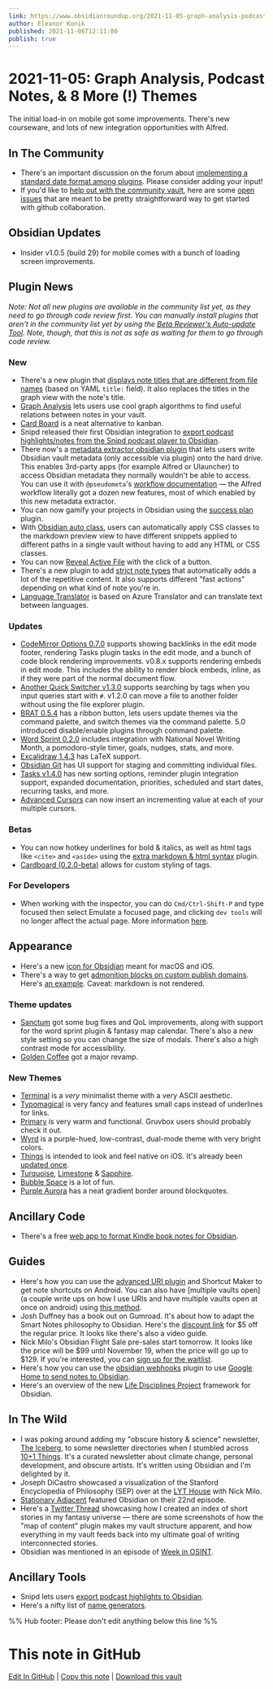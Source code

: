 ```yaml
---
link: https://www.obsidianroundup.org/2021-11-05-graph-analysis-podcast-notes-8-more-themes/
author: Eleanor Konik
published: 2021-11-06T12:11:00
publish: true
---
```


# 2021-11-05: Graph Analysis, Podcast Notes, & 8 More (!) Themes
The initial load-in on mobile got some improvements. There's new courseware, and lots of new integration opportunities with Alfred.

## In The Community

-   There's an important discussion on the forum about [implementing a standard date format among plugins](https://forum.obsidian.md/t/task-management-devs-add-date-format-standard/26464). Please consider adding your input!
-   If you'd like to [help out with the community vault](https://publish.obsidian.md/hub/CONTRIBUTING), here are some [open issues](https://github.com/obsidian-community/obsidian-hub/issues?q=is%3Aissue+is%3Aopen+label%3A%22good+first+issue%22) that are meant to be pretty straightforward way to get started with github collaboration.

## Obsidian Updates

-   Insider v1.0.5 (build 29) for mobile comes with a bunch of loading screen improvements.

## Plugin News

_Note: Not all new plugins are available in the community list yet, as they need to go through code review first. You can manually install plugins that aren't in the community list yet by using the [Beta Reviewer's Auto-update Tool](https://github.com/TfTHacker/obsidian42-brat). Note, though, that this is not as safe as waiting for them to go through code review._

### New

-   There's a new plugin that [displays note titles that are different from file names](https://github.com/Shinigami072/file-explorer-note-title) (based on YAML `title:` field). It also replaces the titles in the graph view with the note's title.
-   [Graph Analysis](https://github.com/SkepticMystic/graph-analysis) lets users use cool graph algorithms to find useful relations between notes in your vault.
-   [Card Board](https://github.com/roovo/obsidian-card-board) is a neat alternative to kanban.
-   Snipd released their first Obsidian integration to [export podcast highlights/notes from the Snipd podcast player to Obsidian](https://blog.snipd.com/how-to-export-your-podcast-highlights-to-obsidian-54208c06d491).
-   There now's a [metadata extractor obsidian plugin](https://github.com/kometenstaub/metadata-extractor) that lets users write Obsidian vault metadata (only accessible via plugin) onto the hard drive. This enables 3rd-party apps (for example Alfred or Ulauncher) to access Obsidian metadata they normally wouldn't be able to access. You can use it with `@pseudometa`'s [workflow documentation](https://github.com/chrisgrieser/shimmering-obsidian#feature-overview) — the Alfred workflow literally got a dozen new features, most of which enabled by this new metadata extractor.
-   You can now gamify your projects in Obsidian using the [success plan](https://github.com/joshwingreene/obsidian-success-plan) plugin.
-   With [Obsidian auto class](https://github.com/OfficerHalf/obsidian-auto-class), users can automatically apply CSS classes to the markdown preview view to have different snippets applied to different paths in a single vault without having to add any HTML or CSS classes.
-   You can now [Reveal Active File](https://github.com/claremacrae/obsidian-manually-reveal-active-file) with the click of a button.
-   There's a new plugin to add [strict note types](https://github.com/konodyuk/obsidian-typing) that automatically adds a lot of the repetitive content. It also supports different "fast actions" depending on what kind of note you're in.
-   [Language Translator](https://github.com/twentytwokhz/language-translator) is based on Azure Translator and can translate text between languages.

### Updates

-   [CodeMirror Options 0.7.0](https://github.com/nothingislost/obsidian-codemirror-options) supports showing backlinks in the edit mode footer, rendering Tasks plugin tasks in the edit mode, and a bunch of code block rendering improvements. v0.8.x supports rendering embeds in edit mode. This includes the ability to render block embeds, inline, as if they were part of the normal document flow.
-   [Another Quick Switcher v1.3.0](https://github.com/tadashi-aikawa/obsidian-another-quick-switcher/releases/tag/1.3.0) supports searching by tags when you input queries start with `#`. v1.2.0 can move a file to another folder without using the file explorer plugin.
-   [BRAT 0.5.4](https://github.com/TfTHacker/obsidian42-brat) has a ribbon button, lets users update themes via the command palette, and switch themes via the command palette. 5.0 introduced disable/enable plugins through command palette.
-   [Word Sprint 0.2.0](https://github.com/kinabalu/obsidian-word-sprint) includes integration with National Novel Writing Month, a pomodoro-style timer, goals, nudges, stats, and more.
-   [Excalidraw 1.4.3](https://github.com/zsviczian/obsidian-excalidraw-plugin/releases/tag/1.4.3) has LaTeX support.
-   [Obsidian Git](https://github.com/denolehov/obsidian-git/releases/tag/1.14.0) has UI support for staging and committing individual files.
-   [Tasks v1.4.0](https://github.com/schemar/obsidian-tasks/releases/tag/1.4.0) has new sorting options, reminder plugin integration support, expanded documentation, priorities, scheduled and start dates, recurring tasks, and more.
-   [Advanced Cursors](https://github.com/SkepticMystic/advanced-cursors) can now insert an incrementing value at each of your multiple cursors.

### Betas

-   You can now hotkey underlines for bold & italics, as well as html tags like `<cite>` and `<aside>` using the [extra markdown & html syntax](https://github.com/chrisgrieser/obsidian-extra-md-html-syntax) plugin.
-   [Cardboard (0.2.0-beta)](https://github.com/roovo/obsidian-card-board) allows for custom styling of tags.

### For Developers

-   When working with the inspector, you can do `Cmd/Ctrl-Shift-P` and type focused then select Emulate a focused page, and clicking `dev tools` will no longer affect the actual page. More information [here](http://discordapp.com/channels/686053708261228577/702656734631821413/905598865141563433).

## Appearance

-   Here's a new [icon for Obsidian](https://gnelson.gumroad.com/l/obsidian2) meant for macOS and iOS.
-   There's a way to get [admonition blocks on custom publish domains](https://discord.com/channels/686053708261228577/768134314864017429/900775733188759603). Here's [an example](https://notes.gnotract.com/80+📓+Literature+Notes/87+🗄️+Filed/vesoulis2021jperinatol). Caveat: markdown is not rendered.

### Theme updates

-   [Sanctum](https://github.com/jdanielmourao/obsidian-sanctum/releases/tag/v0.3.0) got some bug fixes and QoL improvements, along with support for the word sprint plugin & fantasy map calendar. There's also a new style setting so you can change the size of modals. There's also a high contrast mode for accessibility.
-   [Golden Coffee](https://github.com/kinmury/GoldenCoffeeTheme) got a major revamp.

### New Themes

-   [Terminal](https://github.com/zcysxy/Obsidian-Terminal-Theme) is a _very_ minimalist theme with a very ASCII aesthetic.
-   [Typomagical](https://github.com/hungsu/typomagical-obsidian) is very fancy and features small caps instead of underlines for links.
-   [Primary](https://github.com/ceciliamay/obsidianmd-theme-primary) is very warm and functional. Gruvbox users should probably check it out.
-   [Wyrd](https://github.com/curio-heart/obsidian-wyrd) is a purple-hued, low-contrast, dual-mode theme with very bright colors.
-   [Things](https://github.com/colineckert/obsidian-things) is intended to look and feel native on iOS. It's already been [updated once](https://twitter.com/colineckert/status/1456693780841578496?t=PDpHo0u6FGRnEfdaiqY3lg).
-   [Turquoise](https://github.com/gracejoseph1236/obsidian-turquoise), [Limestone](https://github.com/gracejoseph1236/obsidian-limestone) & [Sapphire](https://github.com/gracejoseph1236/obsidian-sapphire).
-   [Bubble Space](https://github.com/Emrie-Candera/Bubble-Space-Theme) is a lot of fun.
-   [Purple Aurora](https://github.com/AndreasStandar/Obsidian-Theme---Purple-Aurora) has a neat gradient border around blockquotes.

## Ancillary Code

-   There's a free [web app to format Kindle book notes for Obsidian](https://www.reddit.com/r/ObsidianMD/comments/qmhw2e/i_made_an_app_to_format_kindle_book_notes_for/).

## Guides

-   Here's how you can use the [advanced URI plugin](https://discord.com/channels/686053708261228577/864046194195431425/904323421310173185) and Shortcut Maker to get note shortcuts on Android. You can also have [multiple vaults open](a couple write ups on how I use URIs and have multiple vaults open at once on android) using [this method](https://grimoire.wychwit.ch/notes/how-to-have-two-obsidian-vaults-open,-and-open-obsidian-uris-in-them).
-   Josh Duffney has a book out on Gumroad. It's about how to adapt the Smart Notes philosophy to Obsidian. Here's the [discount link](https://joshduffney.gumroad.com/l/take-smart-notes-obsidian/obsidian) for $5 off the regular price. It looks like there's also a video guide.
-   Nick Milo's Obsidian Flight Sale pre-sales start tomorrow. It looks like the price will be $99 until November 19, when the price will go up to $129. If you're interested, you can [sign up for the waitlist](https://lyt.ck.page/ace689c709).
-   Here's how you can use the [obsidian webhooks](https://github.com/trashhalo/obsidian-webhooks) plugin to use [Google Home to send notes to Obsidian](https://www.youtube.com/watch?v=45Q9bxmZbiM).
-   Here's an overview of the new [Life Disciplines Project](https://www.youtube.com/watch?v=XTwDhiDGk50) framework for Obsidian.

## In The Wild

-   I was poking around adding my "obscure history & science" newsletter, [The Iceberg](https://newsletter.eleanorkonik.com/), to some newsletter directories when I stumbled across [10+1 Things](https://rishikesh.substack.com/about). It's a curated newsletter about climate change, personal development, and obscure artists. It's written using Obsidian and I'm delighted by it.
-   Joseph DiCastro showcased a visualization of the Stanford Encyclopedia of Philosophy (SEP) over at the [LYT House](https://www.youtube.com/watch?v=xrz_TvdPcy4) with Nick Milo.
-   [Stationary Adjacent](https://stationeryadjacent.com/episodes/022) featured Obsidian on their 22nd episode.
-   Here's a [Twitter Thread](https://twitter.com/EleanorKonik/status/1456317253931057158) showcasing how I created an index of short stories in my fantasy universe — there are some screenshots of how the "map of content" plugin makes my vault structure apparent, and how everything in my vault feeds back into my ultimate goal of writing interconnected stories.
-   Obsidian was mentioned in an episode of [Week in OSINT](https://sector035.nl/articles/2021-42).

## Ancillary Tools

-   Snipd lets users [export podcast highlights to Obsidian](https://blog.snipd.com/how-to-export-your-podcast-highlights-to-obsidian-54208c06d491).
-   Here's a nifty list of [name generators](https://discord.com/channels/686053708261228577/805952223124520961/904118778160377917).

%% Hub footer: Please don't edit anything below this line %%

# This note in GitHub

<span class="git-footer">[Edit In GitHub](https://github.dev/obsidian-community/obsidian-hub/blob/main/01%20-%20Community/Obsidian%20Roundup/2021-11-05%20%20Graph%20Analysis%2C%20Podcast%20Notes%2C%20and%208%20More%20Themes.md "git-hub-edit-note") | [Copy this note](https://raw.githubusercontent.com/obsidian-community/obsidian-hub/main/01%20-%20Community/Obsidian%20Roundup/2021-11-05%20%20Graph%20Analysis%2C%20Podcast%20Notes%2C%20and%208%20More%20Themes.md "git-hub-copy-note") | [Download this vault](https://github.com/obsidian-community/obsidian-hub/archive/refs/heads/main.zip "git-hub-download-vault") </span>
